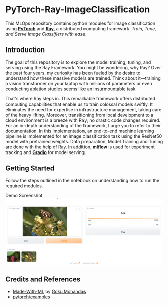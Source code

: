 # PyTorch-Ray-ImageClassification
This MLOps repository contains python modules for image classification using **[PyTorch](https://pytorch.org/)** and **[Ray](https://www.ray.io/)**, a distributed computing framework. *Train, Tune, and Serve Image Classifiers with ease.*

## Introduction
The goal of this repository is to explore the model training, tuning, and serving using the Ray Framework. You might be wondering, why Ray? Over the past four years, my curiosity has been fueled by the desire to understand how these massive models are trained. Think about it&mdash;training a vision transformer on your laptop with millions of parameters or even conducting ablation studies seems like an insurmountable task.

That's where Ray steps in. This remarkable framework offers distributed computing capabilities that enable us to train colossal models swiftly. It eliminates the need for expertise in infrastructure management, taking care of the heavy lifting. Moreover, transitioning from local development to a cloud environment is a breeze with Ray; no drastic code changes required. For an in-depth understanding of the framework, I urge you to refer to their documentation.  In this implementation, an end-to-end machine learning pipeline is implemented for an image classification task using the ResNet50 model with pretrained weights. Data preparation, Model Training and Tuning are done with the help of Ray. In addition, **[mlflow](https://mlflow.org/)** is used for experiment tracking and **[Gradio](https://www.gradio.app/)** for model serving.

## Getting Started
Follow the steps outlined in the notebook on understanding how to run the required modules. 

Demo Screenshot:
<img src="https://github.com/DhavalkumarPatel/ImageClassification-with-Pytorch-Ray/blob/main/notebooks/demo.png" style="width:500px;height:250;">


## Credits and References
- [Made-With-ML](https://github.com/GokuMohandas/Made-With-ML) by [Goku Mohandas](https://www.linkedin.com/in/goku/)
- [pytorch/examples](https://github.com/pytorch/examples)


